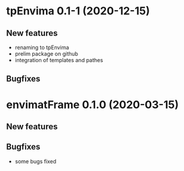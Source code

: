 # tpEnvima     0.1-1 (2020-12-15)

## New features

* renaming to tpEnvima
* prelim package on github 
* integration of templates and pathes

## Bugfixes



# envimatFrame 0.1.0 (2020-03-15)

## New features

## Bugfixes
* some bugs fixed

